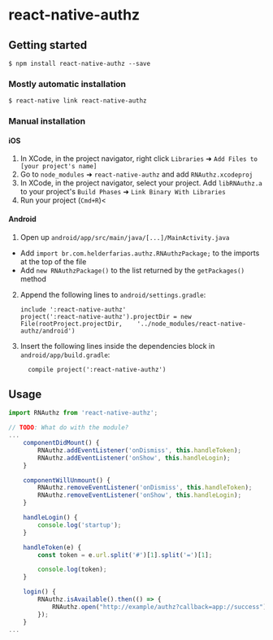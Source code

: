 
# react-native-authz

## Getting started

`$ npm install react-native-authz --save`

### Mostly automatic installation

`$ react-native link react-native-authz`

### Manual installation


#### iOS

1. In XCode, in the project navigator, right click `Libraries` ➜ `Add Files to [your project's name]`
2. Go to `node_modules` ➜ `react-native-authz` and add `RNAuthz.xcodeproj`
3. In XCode, in the project navigator, select your project. Add `libRNAuthz.a` to your project's `Build Phases` ➜ `Link Binary With Libraries`
4. Run your project (`Cmd+R`)<

#### Android

1. Open up `android/app/src/main/java/[...]/MainActivity.java`
  - Add `import br.com.helderfarias.authz.RNAuthzPackage;` to the imports at the top of the file
  - Add `new RNAuthzPackage()` to the list returned by the `getPackages()` method
2. Append the following lines to `android/settings.gradle`:
  	```
  	include ':react-native-authz'
  	project(':react-native-authz').projectDir = new File(rootProject.projectDir, 	'../node_modules/react-native-authz/android')
  	```
3. Insert the following lines inside the dependencies block in `android/app/build.gradle`:
  	```
      compile project(':react-native-authz')
  	```


## Usage
```javascript
import RNAuthz from 'react-native-authz';

// TODO: What do with the module?
...
    componentDidMount() {
        RNAuthz.addEventListener('onDismiss', this.handleToken);
        RNAuthz.addEventListener('onShow', this.handleLogin);
    }

    componentWillUnmount() {
        RNAuthz.removeEventListener('onDismiss', this.handleToken);
        RNAuthz.removeEventListener('onShow', this.handleLogin);
    }

    handleLogin() {
        console.log('startup');
    }

    handleToken(e) {
        const token = e.url.split('#')[1].split('=')[1];

        console.log(token);
    }

    login() {
        RNAuthz.isAvailable().then(() => {
            RNAuthz.open("http://example/authz?callback=app://success").catch(error => console.log(error));
        });
    }
...
```
